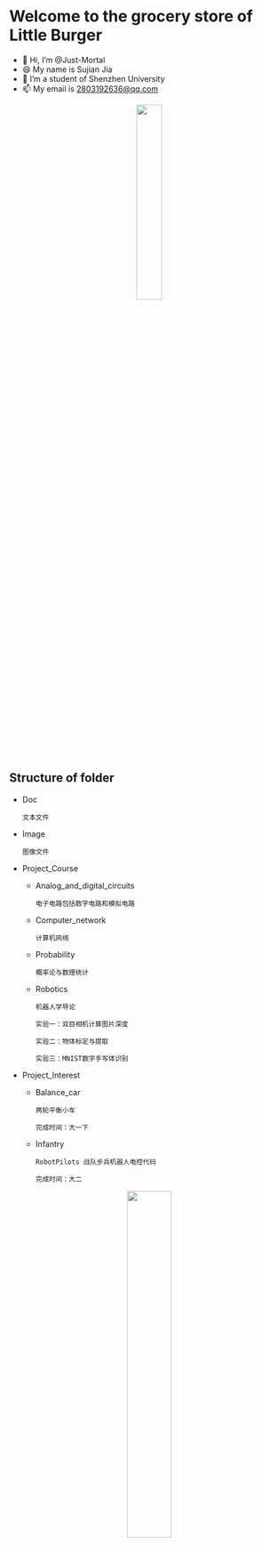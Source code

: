 Welcome to the grocery store of Little Burger 
========

- 👋 Hi, I’m @Just-Mortal
- 😄 My name is Sujian Jia
- 👀 I’m a student of Shenzhen University
- 📫 My email is 2803192636@qq.com

<div style="text-align:center;">
    <p>
        <code><img width="30%" src="Image/Life.jpg"></code>
    </p>
</div>

## Structure of folder
* Doc
  
     `文本文件`


* Image

    `图像文件`


* Project_Course

    * Analog_and_digital_circuits
        
        `电子电路包括数字电路和模拟电路`

    * Computer_network

        `计算机网络`

    * Probability

        `概率论与数理统计`

    * Robotics
  
        `机器人学导论`

        `实验一：双目相机计算图片深度`

        `实验二：物体标定与提取`

        `实验三：MNIST数字手写体识别`

* Project_Interest
    * Balance_car

        `两轮平衡小车`

        `完成时间：大一下`

    * Infantry

        `RobotPilots 战队步兵机器人电控代码`

        `完成时间：大二`

<div style="text-align:center;">
    <p>
        <code><img width="40%" src="Image/Robomaster.jpg"></code>
    </p>
</div>

